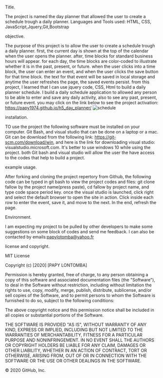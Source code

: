 Title.

The project is named the day planner that allowed the user to create a schedule trough a daily planner.
Languages and Tools used:
HTML, CSS, JavaScript,Jquery,Git,Bootstrap

objective.

The purpose of this project is to allow the user to create a schedule trough a daily planner. first, the current day is shown at the top of the calendar when the user opens the planner. after, time blocks for standard business hours will appear. for each day, the time blocks are color-coded to illustrate whether it is in the past, present, or future. when the user clicks into a time block, the user can enter an event, and when the user clicks the save button for that time block. the text for that event will be saved in local storage and anytime the user refreshes the page, the saved events persist. from this project, I learned that I can use jquery code, CSS, Html to build a daily planner schedule. I build a daily schedule application to allowed any person to be able to enter and save any daily activity, also to see any past, present, or future event.
you may click on the link below to see the project  activation: https://papy1974.github.io/h5_day_planner/
![schedule](https://user-images.githubusercontent.com/58053159/84221827-16142980-aaa4-11ea-979a-bc4aff46d85e.png)

installation.

TO use the project the following software must be installed on your computer. Git Bash, and visual studio that can be done on a laptop or a mac. Git can be download from the following link: https://git-scm.com/download/win, and here is the link for downloading visual studio: visualstudio.microsoft.com. It's better to use windows 10 while using the project. both Git bash and visual studio will allow the user the have access to the codes that help to build a project.

example usage.

After forking and cloning the project repertory from Github, the following code can be typed in git bash to view the project codes and files: git clone fallow by the project name(press paste), cd fallow by project name, and type code space period key. once the visual studio is launched, click right and select the default browser to open the site in action. Click inside each row to enter the event, save it, and move to the next. In the end, refresh the page. 

Environment.

I am expecting my project to be pulled by other developers to make some suggestions on some block of codes and send me feedback. I can also be contacted by emails:papylotomba@yahoo.fr

license and copyright.

MIT License

Copyright (c) [2020] [PAPY LONTOMBA]

Permission is hereby granted, free of charge, to any person obtaining a copy of this software and associated documentation files (the "Software"), to deal in the Software without restriction, including without limitation the rights to use, copy, modify, merge, publish, distribute, sublicense, and/or sell copies of the Software, and to permit persons to whom the Software is furnished to do so, subject to the following conditions:

The above copyright notice and this permission notice shall be included in all copies or substantial portions of the Software.

THE SOFTWARE IS PROVIDED "AS IS", WITHOUT WARRANTY OF ANY KIND, EXPRESS OR IMPLIED, INCLUDING BUT NOT LIMITED TO THE WARRANTIES OF MERCHANTABILITY, FITNESS FOR A PARTICULAR PURPOSE AND NONINFRINGEMENT. IN NO EVENT SHALL THE AUTHORS OR COPYRIGHT HOLDERS BE LIABLE FOR ANY CLAIM, DAMAGES OR OTHER LIABILITY, WHETHER IN AN ACTION OF CONTRACT, TORT OR OTHERWISE, ARISING FROM, OUT OF OR IN CONNECTION WITH THE SOFTWARE OR THE USE OR OTHER DEALINGS IN THE SOFTWARE.

© 2020 GitHub, Inc.
